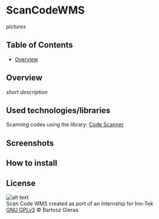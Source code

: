 # ScanCodeWMS

*pictures*

## Table of Contents

* [Overview](../README#Overview)

## Overview
*short description*

## Used technologies/libraries

Scanning codes using the library: [Code Scanner](https://github.com/yuriy-budiyev/code-scanner)

## Screenshots

## How to install

## License

![alt text](https://www.gnu.org/graphics/gplv3-127x51.png "GNU GPLv3")\
Scan Code WMS created as port of an internship for Inn-Tek\
[GNU GPLv3](../LICENSE) © Bartosz Gieras
